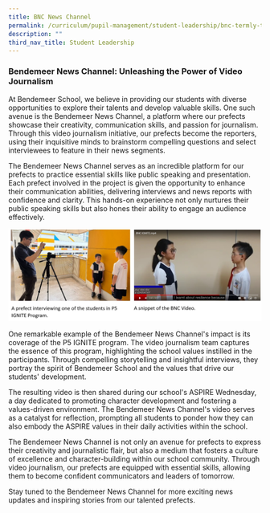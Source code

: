 ```yaml
---
title: BNC News Channel
permalink: /curriculum/pupil-management/student-leadership/bnc-termly-telecast/
description: ""
third_nav_title: Student Leadership
---
```

### Bendemeer News Channel: Unleashing the Power of Video Journalism

At Bendemeer School, we believe in providing our students with diverse opportunities to explore their talents and develop valuable skills. One such avenue is the Bendemeer News Channel, a platform where our prefects showcase their creativity, communication skills, and passion for journalism. Through this video journalism initiative, our prefects become the reporters, using their inquisitive minds to brainstorm compelling questions and select interviewees to feature in their news segments.

The Bendemeer News Channel serves as an incredible platform for our prefects to practice essential skills like public speaking and presentation. Each prefect involved in the project is given the opportunity to enhance their communication abilities, delivering interviews and news reports with confidence and clarity. This hands-on experience not only nurtures their public speaking skills but also hones their ability to engage an audience effectively.

![](/images/bnc_photo.jpg)







       
One remarkable example of the Bendemeer News Channel's impact is its coverage of the P5 IGNITE program. The video journalism team captures the essence of this program, highlighting the school values instilled in the participants. Through compelling storytelling and insightful interviews, they portray the spirit of Bendemeer School and the values that drive our students' development.

The resulting video is then shared during our school's ASPIRE Wednesday, a day dedicated to promoting character development and fostering a values-driven environment. The Bendemeer News Channel's video serves as a catalyst for reflection, prompting all students to ponder how they can also embody the ASPIRE values in their daily activities within the school.

The Bendemeer News Channel is not only an avenue for prefects to express their creativity and journalistic flair, but also a medium that fosters a culture of excellence and character-building within our school community. Through video journalism, our prefects are equipped with essential skills, allowing them to become confident communicators and leaders of tomorrow.

Stay tuned to the Bendemeer News Channel for more exciting news updates and inspiring stories from our talented prefects.